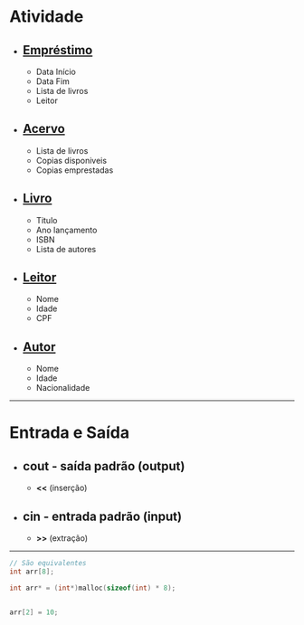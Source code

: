 # Atividade
- ## <u>Empréstimo</u>
    - Data Início
    - Data Fim
    - Lista de livros
    - Leitor

- ## <u>Acervo</u>
    - Lista de livros
    - Copias disponiveis
    - Copias emprestadas

- ## <u>Livro</u>
    - Titulo
    - Ano lançamento
    - ISBN
    - Lista de autores

- ## <u>Leitor</u>
    - Nome
    - Idade
    - CPF

- ## <u>Autor</u>
    - Nome
    - Idade
    - Nacionalidade

---

# Entrada e Saída
- ## cout - saída padrão (output)
    - <b><<</b> (inserção)

- ## cin - entrada padrão (input)
    - <b>>></b> (extração)

---

```cpp 
// São equivalentes
int arr[8];

int arr* = (int*)malloc(sizeof(int) * 8);


arr[2] = 10;
```
